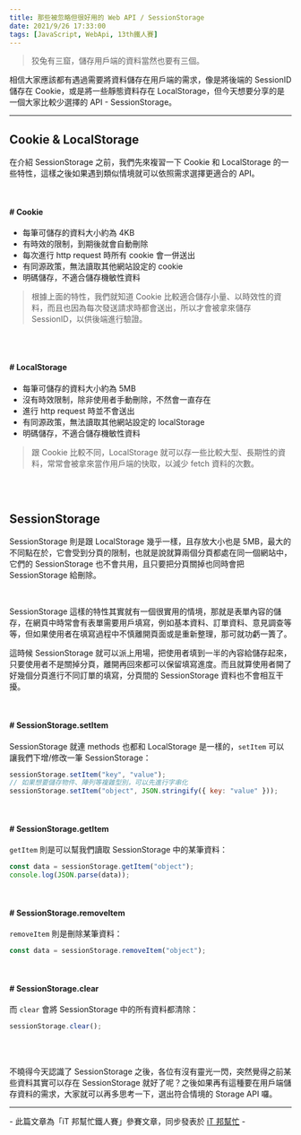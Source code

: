```yaml
---
title: 那些被忽略但很好用的 Web API / SessionStorage
date: 2021/9/26 17:33:00
tags: [JavaScript, WebApi, 13th鐵人賽]
---
```


> 狡兔有三窟，儲存用戶端的資料當然也要有三個。

相信大家應該都有遇過需要將資料儲存在用戶端的需求，像是將後端的 SessionID 儲存在 Cookie，或是將一些靜態資料存在 LocalStorage，但今天想要分享的是一個大家比較少選擇的 API - SessionStorage。

---

## Cookie & LocalStorage

在介紹 SessionStorage 之前，我們先來複習一下 Cookie 和 LocalStorage 的一些特性，這樣之後如果遇到類似情境就可以依照需求選擇更適合的 API。

<br/>

#### # Cookie

- 每筆可儲存的資料大小約為 4KB
- 有時效的限制，到期後就會自動刪除
- 每次進行 http request 時所有 cookie 會一併送出
- 有同源政策，無法讀取其他網站設定的 cookie
- 明碼儲存，不適合儲存機敏性資料

> 根據上面的特性，我們就知道 Cookie 比較適合儲存小量、以時效性的資料，而且也因為每次發送請求時都會送出，所以才會被拿來儲存 SessionID，以供後端進行驗證。

<br/><br/>

#### # LocalStorage

- 每筆可儲存的資料大小約為 5MB
- 沒有時效限制，除非使用者手動刪除，不然會一直存在
- 進行 http request 時並不會送出
- 有同源政策，無法讀取其他網站設定的 localStorage
- 明碼儲存，不適合儲存機敏性資料

> 跟 Cookie 比較不同，LocalStorage 就可以存一些比較大型、長期性的資料，常常會被拿來當作用戶端的快取，以減少 fetch 資料的次數。

<br/><br/>

## SessionStorage

SessionStorage 則是跟 LocalStorage 幾乎一樣，且存放大小也是 5MB，最大的不同點在於，它會受到分頁的限制，也就是說就算兩個分頁都處在同一個網站中，它們的 SessionStorage 也不會共用，且只要把分頁關掉也同時會把 SessionStorage 給刪除。

<br/>

SessionStorage 這樣的特性其實就有一個很實用的情境，那就是表單內容的儲存，在網頁中時常會有表單需要用戶填寫，例如基本資料、訂單資料、意見調查等等，但如果使用者在填寫過程中不慎離開頁面或是重新整理，那可就功虧一簣了。

這時候 SessionStorage 就可以派上用場，把使用者填到一半的內容給儲存起來，只要使用者不是關掉分頁，離開再回來都可以保留填寫進度。而且就算使用者開了好幾個分頁進行不同訂單的填寫，分頁間的 SessionStorage 資料也不會相互干擾。

<br/>

#### # SessionStorage.setItem

SessionStorage 就連 methods 也都和 LocalStorage 是一樣的，`setItem` 可以讓我們下增/修改一筆 SessionStorage：

```javascript
sessionStorage.setItem("key", "value");
// 如果想要儲存物件、陣列等複雜型別，可以先進行字串化
sessionStorage.setItem("object", JSON.stringify({ key: "value" }));
```

<br/>

#### # SessionStorage.getItem

`getItem` 則是可以幫我們讀取 SessionStorage 中的某筆資料：

```javascript
const data = sessionStorage.getItem("object");
console.log(JSON.parse(data));
```

<br/>

#### # SessionStorage.removeItem

`removeItem` 則是刪除某筆資料：

```javascript
const data = sessionStorage.removeItem("object");
```

<br/>

#### # SessionStorage.clear

而 `clear` 會將 SessionStorage 中的所有資料都清除：

```javascript
sessionStorage.clear();
```

<br/><br/>

不曉得今天認識了 SessionStorage 之後，各位有沒有靈光一閃，突然覺得之前某些資料其實可以存在 SessionStorage 就好了呢？之後如果再有這種要在用戶端儲存資料的需求，大家就可以再多思考一下，選出符合情境的 Storage API 囉。

---

\- 此篇文章為「iT 邦幫忙鐵人賽」參賽文章，同步發表於 [iT 邦幫忙](https://ithelp.ithome.com.tw/articles/10236987) -
